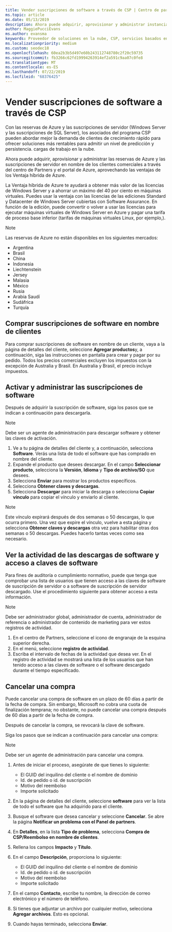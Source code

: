 ```yaml
---
title: Vender suscripciones de software a través de CSP | Centro de partners
ms.topic: article
ms.date: 05/13/2019
description: Ahora puede adquirir, aprovisionar y administrar instancias reservadas de Azure y suscripciones de servidor en el nombre de los clientes comerciales a través del Centro de partners de Microsoft y Azure Portal aprovechando la Ventaja híbrida de Azure.
author: MaggiePucciEvans
ms.author: evansma
keywords: Proveedor de soluciones en la nube, CSP, servicios basados en la nube, Azure, RI de Azure, Windows Server, SQL Server, suscripciones de software
ms.localizationpriority: medium
ms.custom: seodec18
ms.openlocfilehash: 60ea2b3b5d497e60b243112748780c2f20c59735
ms.sourcegitcommit: fb3266c62fd19994263914ef2a591c9aa07c0fe8
ms.translationtype: MT
ms.contentlocale: es-ES
ms.lasthandoff: 07/22/2019
ms.locfileid: "68376425"
---
```

# <a name="sell-software-subscriptions-through-csp"></a>Vender suscripciones de software a través de CSP

Con las reservas de Azure y las suscripciones de servidor (Windows Server y las suscripciones de SQL Server), los asociados del programa CSP pueden abordar mejor la demanda de clientes de crecimiento rápido para ofrecer soluciones más rentables para admitir un nivel de predicción y persistencia. cargas de trabajo en la nube. 

Ahora puede adquirir, aprovisionar y administrar las reservas de Azure y las suscripciones de servidor en nombre de los clientes comerciales a través del centro de Partners y el portal de Azure, aprovechando las ventajas de los Ventaja híbrida de Azure. 

La Ventaja híbrida de Azure te ayudará a obtener más valor de las licencias de Windows Server y a ahorrar un máximo del 40 por ciento en máquinas virtuales. Puedes usar la ventaja con las licencias de las ediciones Standard y Datacenter de Windows Server cubiertas con Software Assurance. En función de la edición, puede convertir o volver a usar las licencias para ejecutar máquinas virtuales de Windows Server en Azure y pagar una tarifa de proceso base inferior (tarifas de máquinas virtuales Linux, por ejemplo,).

> [!NOTE]  
> Las reservas de Azure no están disponibles en los siguientes mercados:  
> * Argentina
> * Brasil
> * China
> * Indonesia
> * Liechtenstein
> * Jersey
> * Malasia
> * México
> * Rusia
> * Arabia Saudí
> * Sudáfrica
> * Turquía

<!--March 20, 2019 - this list of countries was correct as of today. Maggie last updated the list according to FAREAST\v-pubobb in bug 20907186.
-->

## <a name="buy-software-subscriptions-on-behalf-of-customers"></a>Comprar suscripciones de software en nombre de clientes

Para comprar suscripciones de software en nombre de un cliente, vaya a la página de detalles del cliente, seleccione **Agregar productos**y, a continuación, siga las instrucciones en pantalla para crear y pagar por su pedido. Todos los precios comerciales excluyen los impuestos con la excepción de Australia y Brasil. En Australia y Brasil, el precio incluye impuestos.

## <a name="activate-and-manage-software-subscriptions"></a>Activar y administrar las suscripciones de software

Después de adquirir la suscripción de software, siga los pasos que se indican a continuación para descargarla.

>[!NOTE]
>Debe ser un agente de administración para descargar software y obtener las claves de activación.

1. Ve a tu página de detalles del cliente y, a continuación, selecciona **Software**. Verás una lista de todo el software que has comprado en nombre del cliente. 
2.  Expande el producto que desees descargar. En el campo **Seleccionar producto**, selecciona la **Versión**, **Idioma** y **Tipo de archivo/SO** que desees. 
3.  Selecciona **Enviar** para mostrar los productos específicos. 
4.  Selecciona **Obtener claves y descargas**. 
5.  Selecciona **Descargar** para iniciar la descarga o selecciona **Copiar vínculo** para copiar el vínculo y enviarlo al cliente. 

>[!NOTE]
>Este vínculo expirará después de dos semanas o 50 descargas, lo que ocurra primero. Una vez que expire el vínculo, vuelve a esta página y selecciona **Obtener claves y descargas** otra vez para habilitar otras dos semanas o 50 descargas. Puedes hacerlo tantas veces como sea necesario. 

## <a name="view-activity-for-software-key-access-and-software-downloads"></a>Ver la actividad de las descargas de software y acceso a claves de software
Para fines de auditoría o cumplimiento normativo, puede que tenga que comprobar una lista de usuarios que tienen acceso a las claves de software de suscripción de servidor o a software de suscripción de servidor descargado. Use el procedimiento siguiente para obtener acceso a esta información. 

>[!NOTE]
>Debe ser administrador global, administrador de cuenta, administrador de referencia o administrador de contenido de marketing para ver estos registros de actividad. 

1.  En el centro de Partners, seleccione el icono de engranaje de la esquina superior derecha. 
2.  En el menú, seleccione **registro de actividad**.
3.  Escriba el intervalo de fechas de la actividad que desea ver. En el registro de actividad se mostrará una lista de los usuarios que han tenido acceso a las claves de software o el software descargado durante el tiempo especificado. 

## <a name="cancel-a-purchase"></a>Cancelar una compra

Puede cancelar una compra de software en un plazo de 60 días a partir de la fecha de compra. Sin embargo, Microsoft no cobra una cuota de finalización temprana; no obstante, no puede cancelar una compra después de 60 días a partir de la fecha de compra.

Después de cancelar la compra, se revocará la clave de software. 

Siga los pasos que se indican a continuación para cancelar una compra:

>[!NOTE]
>Debe ser un agente de administración para cancelar una compra. 

1.  Antes de iniciar el proceso, asegúrate de que tienes lo siguiente:
    -   El GUID del inquilino del cliente o el nombre de dominio
    -   Id. de pedido o id. de suscripción
    -   Motivo del reembolso
    -   Importe solicitado

2.  En la página de detalles del cliente, seleccione **software** para ver la lista de todo el software que ha adquirido para el cliente. 

3.  Busque el software que desea cancelar y seleccione **Cancelar**. Se abre la página **Notificar un problema con el Panel de partners**. 

4.  En **Detalles**, en la lista **Tipo de problema**, selecciona **Compra de CSP/Reembolso en nombre de clientes**.

5.  Rellena los campos **Impacto** y **Título**. 

6.  En el campo **Descripción**, proporciona lo siguiente: 
    -   El GUID del inquilino del cliente o el nombre de dominio
    -   Id. de pedido o id. de suscripción
    -   Motivo del reembolso
    -   Importe solicitado

7.  En el campo **Contacto**, escribe tu nombre, la dirección de correo electrónico y el número de teléfono. 

8.  Si tienes que adjuntar un archivo por cualquier motivo, selecciona **Agregar archivos**. Esto es opcional. 

9.  Cuando hayas terminado, selecciona **Enviar**.
